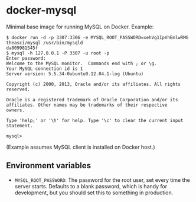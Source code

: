 docker-mysql
============

Minimal base image for running MySQL on Docker. Example:

    $ docker run -d -p 3307:3306 -e MYSQL_ROOT_PASSWORD=xehVg1IpVhEmlwRMG theasci/mysql /usr/bin/mysqld
    da809981545f
    $ mysql -h 127.0.0.1 -P 3307 -u root -p
    Enter password:
    Welcome to the MySQL monitor.  Commands end with ; or \g.
    Your MySQL connection id is 1
    Server version: 5.5.34-0ubuntu0.12.04.1-log (Ubuntu)

    Copyright (c) 2000, 2013, Oracle and/or its affiliates. All rights reserved.

    Oracle is a registered trademark of Oracle Corporation and/or its
    affiliates. Other names may be trademarks of their respective
    owners.

    Type 'help;' or '\h' for help. Type '\c' to clear the current input statement.

    mysql>

(Example assumes MySQL client is installed on Docker host.)

Environment variables
---------------------

 - `MYSQL_ROOT_PASSWORD`: The password for the root user, set every time the server starts. Defaults to a blank password, which is handy for development, but you should set this to something in production.

